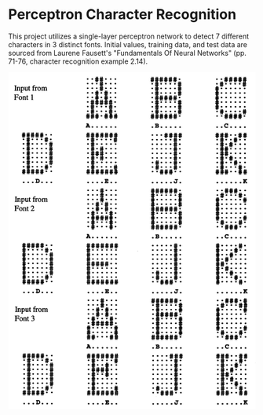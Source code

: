 # Perceptron Character Recognition

This project utilizes a single-layer perceptron network to detect 7 different characters in 3 distinct fonts. Initial values, training data, and test data are sourced from Laurene Fausett's "Fundamentals Of Neural Networks" (pp. 71-76, character recognition example 2.14).

![Image of character inputs used for training the network](./characters.jpg)
